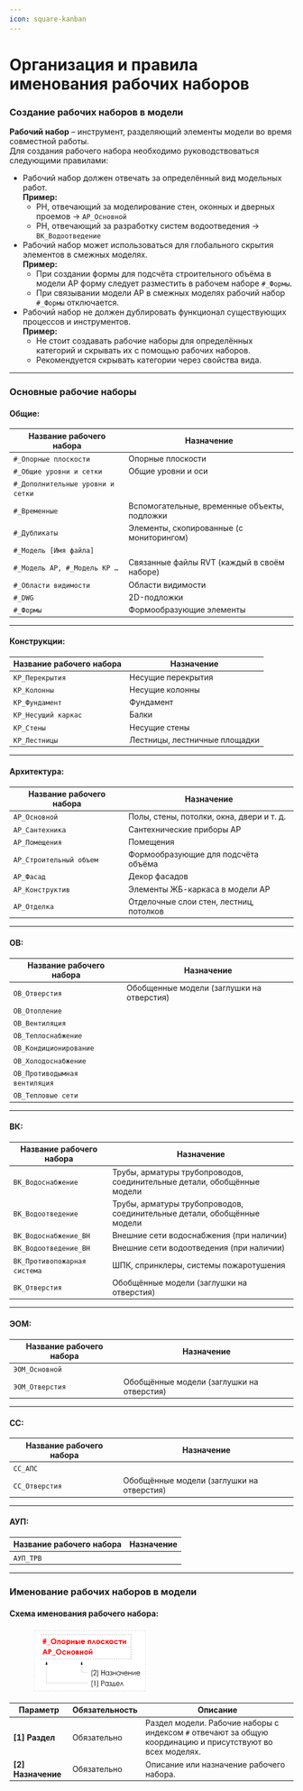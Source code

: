 ```yaml
---
icon: square-kanban
---
```


# Организация и правила именования рабочих наборов

### Создание рабочих наборов в модели

**Рабочий набор** – инструмент, разделяющий элементы модели во время совместной работы.\
Для создания рабочего набора необходимо руководствоваться следующими правилами:

* Рабочий набор должен отвечать за определённый вид модельных работ.\
  **Пример:**
  * РН, отвечающий за моделирование стен, оконных и дверных проемов → `АР_Основной`
  * РН, отвечающий за разработку систем водоотведения → `ВК_Водоотведение`
* Рабочий набор может использоваться для глобального скрытия элементов в смежных моделях.\
  **Пример:**
  * При создании формы для подсчёта строительного объёма в модели АР форму следует разместить в рабочем наборе `#_Формы`.
  * При связывании модели АР в смежных моделях рабочий набор `#_Формы` отключается.
* Рабочий набор не должен дублировать функционал существующих процессов и инструментов.\
  **Пример:**
  * Не стоит создавать рабочие наборы для определённых категорий и скрывать их с помощью рабочих наборов.
  * Рекомендуется скрывать категории через свойства вида.

***

### Основные рабочие наборы

#### Общие:

<table data-full-width="false"><thead><tr><th>Название рабочего набора</th><th>Назначение</th></tr></thead><tbody><tr><td><code>#_Опорные плоскости</code></td><td>Опорные плоскости</td></tr><tr><td><code>#_Общие уровни и сетки</code></td><td>Общие уровни и оси</td></tr><tr><td><code>#_Дополнительные уровни и сетки</code></td><td></td></tr><tr><td><code>#_Временные</code></td><td>Вспомогательные, временные объекты, подложки</td></tr><tr><td><code>#_Дубликаты</code></td><td>Элементы, скопированные (с мониторингом)</td></tr><tr><td><code>#_Модель [Имя файла]</code></td><td></td></tr><tr><td><code>#_Модель АР, #_Модель КР …</code></td><td>Связанные файлы RVT (каждый в своём наборе)</td></tr><tr><td><code>#_Области видимости</code></td><td>Области видимости</td></tr><tr><td><code>#_DWG</code></td><td>2D-подложки</td></tr><tr><td><code>#_Формы</code></td><td>Формообразующие элементы</td></tr></tbody></table>

***

#### Конструкции:

| Название рабочего набора | Назначение                    |
| ------------------------ | ----------------------------- |
| `КР_Перекрытия`          | Несущие перекрытия            |
| `КР_Колонны`             | Несущие колонны               |
| `КР_Фундамент`           | Фундамент                     |
| `КР_Несущий каркас`      | Балки                         |
| `КР_Стены`               | Несущие стены                 |
| `КР_Лестницы`            | Лестницы, лестничные площадки |

***

#### Архитектура:

| Название рабочего набора | Назначение                                |
| ------------------------ | ----------------------------------------- |
| `АР_Основной`            | Полы, стены, потолки, окна, двери и т. д. |
| `АР_Сантехника`          | Сантехнические приборы АР                 |
| `АР_Помещения`           | Помещения                                 |
| `АР_Строительный объем`  | Формообразующие для подсчёта объёма       |
| `АР_Фасад`               | Декор фасадов                             |
| `АР_Конструктив`         | Элементы ЖБ-каркаса в модели АР           |
| `АР_Отделка`             | Отделочные слои стен, лестниц, потолков   |

***

#### ОВ:

| Название рабочего набора      | Назначение                                |
| ----------------------------- | ----------------------------------------- |
| `ОВ_Отверстия`                | Обобщенные модели (заглушки на отверстия) |
| `ОВ_Отопление`                |                                           |
| `ОВ_Вентиляция`               |                                           |
| `ОВ_Теплоснабжение`           |                                           |
| `ОВ_Кондиционирование`        |                                           |
| `ОВ_Холодоснабжение`          |                                           |
| `ОВ_Противодымная вентиляция` |                                           |
| `ОВ_Тепловые сети`            |                                           |

***

#### ВК:

| Название рабочего набора     | Назначение                                                              |
| ---------------------------- | ----------------------------------------------------------------------- |
| `ВК_Водоснабжение`           | Трубы, арматуры трубопроводов, соединительные детали, обобщённые модели |
| `ВК_Водоотведение`           | Трубы, арматуры трубопроводов, соединительные детали, обобщённые модели |
| `ВК_Водоснабжение_ВН`        | Внешние сети водоснабжения (при наличии)                                |
| `ВК_Водоотведение_ВН`        | Внешние сети водоотведения (при наличии)                                |
| `ВК_Противопожарная система` | ШПК, спринклеры, системы пожаротушения                                  |
| `ВК_Отверстия`               | Обобщённые модели (заглушки на отверстия)                               |

***

#### ЭОМ:

| Название рабочего набора | Назначение                                |
| ------------------------ | ----------------------------------------- |
| `ЭОМ_Основной`           |                                           |
| `ЭОМ_Отверстия`          | Обобщённые модели (заглушки на отверстия) |

***

#### СС:

| Название рабочего набора | Назначение                                |
| ------------------------ | ----------------------------------------- |
| `СС_АПС`                 |                                           |
| `СС_Отверстия`           | Обобщённые модели (заглушки на отверстия) |

***

#### АУП:

| Название рабочего набора | Назначение |
| ------------------------ | ---------- |
| `АУП_ТРВ`                |            |

***

### Именование рабочих наборов в модели

#### Схема именования рабочего набора:

<div align="left"><figure><img src="../.gitbook/assets/image (7).png" alt="" width="205"><figcaption></figcaption></figure></div>

| Параметр            | Обязательность | Описание                                                                                                   |
| ------------------- | -------------- | ---------------------------------------------------------------------------------------------------------- |
| **\[1] Раздел**     | Обязательно    | Раздел модели. Рабочие наборы с индексом `#` отвечают за общую координацию и присутствуют во всех моделях. |
| **\[2] Назначение** | Обязательно    | Описание или назначение рабочего набора.                                                                   |
